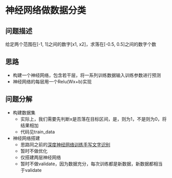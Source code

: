 # 神经网络做数据分类
## 问题描述
给定两个范围在[-1, 1]之间的数字[x1, x2]，求落在[-0.5, 0.5]之间的数字个数

## 思路
- 构建一个神经网络，包含若干层，将一系列训练数据输入训练参数进行预测
- 神经网络的每层用一个Relu(Wx+b)实现
## 问题分解
- 构建数据集
  - 实际上，我们需要先判断x是否落在目标区间，是，则为1，不是则为0，将结果相加
  - 代码见train_data
- 神经网络搭建
  - 思路同之前的[深度神经网络训练手写文字识别](deep_network_pratice.md)
  - 暂时不做优化
  - 仅搭建两层神经网络
  - 暂时不做validate，因为数据充分，每次训练都是新数据，新数据都相当于validate
 
 